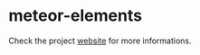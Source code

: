 # meteor-elements

Check the project [website](http://atoy40.github.io/meteor-elements/) for more informations.

